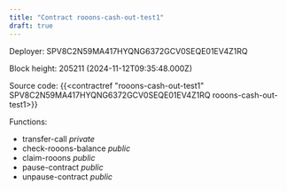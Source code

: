 ```yaml
---
title: "Contract rooons-cash-out-test1"
draft: true
---
```

Deployer: SPV8C2N59MA417HYQNG6372GCV0SEQE01EV4Z1RQ


 



Block height: 205211 (2024-11-12T09:35:48.000Z)

Source code: {{<contractref "rooons-cash-out-test1" SPV8C2N59MA417HYQNG6372GCV0SEQE01EV4Z1RQ rooons-cash-out-test1>}}

Functions:

* transfer-call _private_
* check-rooons-balance _public_
* claim-rooons _public_
* pause-contract _public_
* unpause-contract _public_
